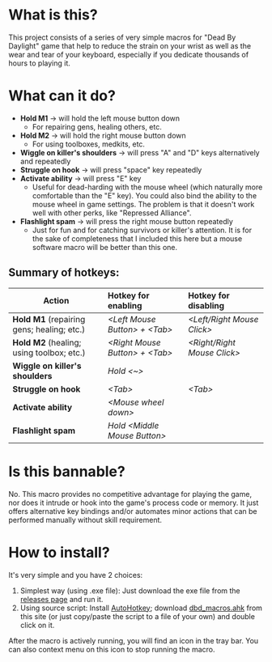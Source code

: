 # What is this?
This project consists of a series of very simple macros for "Dead By Daylight" game that help to reduce the strain on your wrist as well as the wear and tear of your keyboard, especially if you dedicate thousands of hours to playing it.


  
# What can it do?
* **Hold M1**                      &#8594; will hold the left mouse button down
  * For repairing gens, healing others, etc.
* **Hold M2**                      &#8594; will hold the right mouse button down
  * For using toolboxes, medkits, etc.
* **Wiggle on killer's shoulders** &#8594; will press "A" and "D" keys alternatively and repeatedly
* **Struggle on hook**             &#8594; will press "space" key repeatedly
* **Activate ability**             &#8594; will press "E" key
  * Useful for dead-harding with the mouse wheel (which naturally more comfortable than the "E" key). You could also bind the ability to the mouse wheel in game settings. The problem is that it doesn't work well with other perks, like "Repressed Alliance".
* **Flashlight spam**              &#8594; will press the right mouse button repeatedly
  * Just for fun and for catching survivors or killer's attention. It is for the sake of completeness that I included this here but a mouse software macro will be better than this one.


## Summary of hotkeys:
Action                                       | Hotkey for enabling                | Hotkey for disabling
---------------------------------------------|:-----------------------------------|:-------------------------------
**Hold M1** (repairing gens; healing; etc.)  | _\<Left Mouse Button\> + \<Tab\>_  | _\<Left/Right Mouse Click\>_
**Hold M2** (healing; using toolbox; etc.)   | _\<Right Mouse Button\> + <Tab\>_  | _\<Right/Right Mouse Click\>_
**Wiggle on killer's shoulders**             | _Hold \<~\>_                       |
**Struggle on hook**                         | _\<Tab\>_                          | _\<Tab\>_
**Activate ability**                         | _\<Mouse wheel down\>_             |
**Flashlight spam**                          | _Hold \<Middle Mouse Button\>_     |


  
# Is this bannable?
No. This macro provides no competitive advantage for playing the game, nor does it intrude or hook into the game's process code or memory. It just offers alternative key bindings and/or automates minor actions that can be performed manually without skill requirement.


  
# How to install?
It's very simple and you have 2 choices:
1. Simplest way (using .exe file): Just download the exe file from the [releases page](https://github.com/nickyramone/dbd-macros/releases) and run it.
2. Using source script: Install [AutoHotkey](https://www.autohotkey.com); download [dbd_macros.ahk](https://github.com/nickyramone/dbd-macros/blob/master/dbd_macros.ahk) from this site (or just copy/paste the script to a file of your own) and double click on it.

After the macro is actively running, you will find an icon in the tray bar. You can also context menu on this icon to stop running the macro.
